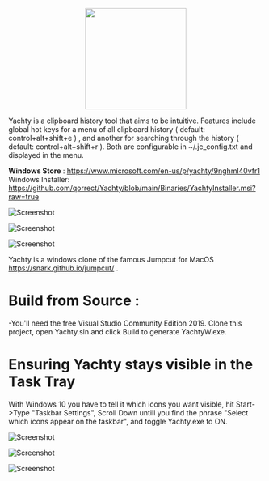 
<p align="center">
<img src="https://github.com/qorrect/Yachty/blob/main/JumpcutUWP/Images/banner620x300_transparent.png?raw=true" height="200"/>
</p>

<p>
Yachty is a clipboard history tool that aims to be intuitive.  Features include global hot keys for a menu of all clipboard history ( default: control+alt+shift+e ) , and another for searching through the history ( default: control+alt+shift+r ).  Both are configurable in ~/.jc_config.txt and displayed in the menu.
</p>
<p>
  
<b>Windows Store</b>    : https://www.microsoft.com/en-us/p/yachty/9nghml40vfr1 <br>
Windows Installer: https://github.com/qorrect/Yachty/blob/main/Binaries/YachtyInstaller.msi?raw=true

</p>

![Screenshot](https://github.com/qorrect/Yachty/blob/main/Assets/screenshot1.png?raw=true)

![Screenshot](https://github.com/qorrect/Yachty/blob/main/Assets/screenshot2.png?raw=true)

![Screenshot](https://github.com/qorrect/Yachty/blob/main/Assets/screenshot4.png?raw=true)

Yachty is a windows clone of the famous Jumpcut for MacOS https://snark.github.io/jumpcut/ .

# Build from Source :
-You'll need the free Visual Studio Community Edition 2019.  Clone this project, open Yachty.sln and click Build to generate YachtyW.exe.


# Ensuring Yachty stays visible in the Task Tray

With Windows 10 you have to tell it which icons you want visible, hit Start->Type "Taskbar Settings", Scroll Down untill you find the phrase "Select which icons appear on the taskbar", and toggle Yachty.exe to ON.

![Screenshot](https://github.com/qorrect/Yachty/blob/main/Assets/screenshot6.png?raw=true)

![Screenshot](https://github.com/qorrect/Yachty/blob/main/Assets/screenshot7.png?raw=true)

![Screenshot](https://github.com/qorrect/Yachty/blob/main/Assets/screenshot8.png?raw=true)

